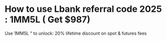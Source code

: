 # How to use Lbank referral code 2025 : 1MM5L ( Get $987)
Use 1MM5L " to unlock: 20% lifetime discount on spot &amp; futures fees
